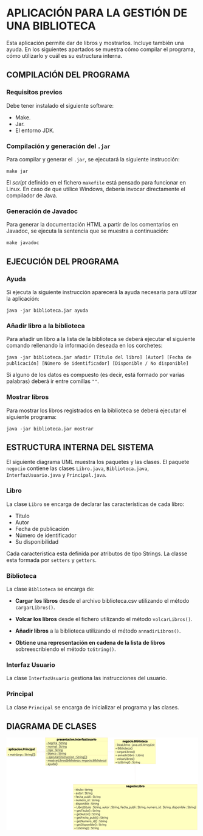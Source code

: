 # APLICACIÓN PARA LA GESTIÓN DE UNA BIBLIOTECA

Esta aplicación permite dar de libros y mostrarlos. Incluye también una ayuda. En los siguientes apartados se muestra cómo compilar el programa, cómo utilizarlo y cuál es su estructura interna.

## COMPILACIÓN DEL PROGRAMA

### Requisitos previos

Debe tener instalado el siguiente software:

- Make.
- Jar.
- El entorno JDK.

### Compilación y generación del `.jar`

Para compilar y generar el `.jar`, se ejecutará la siguiente instrucción:

```console
make jar
```

El _script_ definido en el fichero `makefile` está pensado para funcionar en Linux. En caso de que utilice Windows, debería invocar directamente el compilador de Java.

### Generación de Javadoc

Para generar la documentación HTML a partir de los comentarios en Javadoc, se ejecuta la sentencia que se muestra a continuación:

```console
make javadoc
```

## EJECUCIÓN DEL PROGRAMA
### Ayuda
Si ejecuta la siguiente instrucción aparecerá la ayuda necesaria para utilizar la aplicación:

```console
java -jar biblioteca.jar ayuda
```
### Añadir libro a la biblioteca
Para añadir un libro a la lista de la biblioteca se deberá ejecutar el siguiente comando rellenando la información deseada en los corchetes:

```console
java -jar biblioteca.jar añadir [Título del libro] [Autor] [Fecha de publicación] [Número de identificador] [Disponible / No disponible]
```
Si alguno de los datos es compuesto (es decir, está formado por varias palabras) deberá ir entre comillas `""`.

### Mostrar libros

Para mostrar los libros registrados en la biblioteca se deberá ejecutar el siguiente programa:

```console
java -jar biblioteca.jar mostrar
```

## ESTRUCTURA INTERNA DEL SISTEMA

El siguiente diagrama UML muestra los paquetes y las clases. El paquete `negocio` contiene las clases `Libro.java`, `Biblioteca.java`, `InterfazUsuario.java` y `Principal.java`. 

### Libro
La clase `Libro` se encarga de declarar las características de cada libro: 
- Título
- Autor
- Fecha de publicación
- Número de identificador 
- Su disponibilidad

Cada característica esta definida por atributos de tipo Strings. La classe esta formada por `setters` y `getters`.

### Biblioteca
La clase `Biblioteca` se encarga de:

- **Cargar los libros** desde el archivo biblioteca.csv utilizando el método `cargarLibros()`.

- **Volcar los libros** desde el fichero utilizando el método `volcarLibros()`.

- **Añadir libros** a la biblioteca utilizando el método `annadirLibros()`.
- **Obtiene una representación en cadena de la lista de libros** sobreescribiendo el método `toString()`.

### Interfaz Usuario
La clase `InterfazUsuario` gestiona las instrucciones del usuario.

### Principal
La clase `Principal` se encarga de inicializar el programa y las clases.
## DIAGRAMA DE CLASES
![Diagrama de clases](https://github.com/jpbernacer/Biblioteca/blob/53335f58c65671d428d89ec85da5967132980e71/Biblioteca%20Diagrama.png?raw=true)